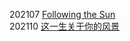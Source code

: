 
202107 [Following the Sun][1]  
202110 [这一生关于你的风景][2]

[1]:	https://music.apple.com/cn/album/following-the-sun/1529458239?i=1529458243 "Following the Sun"
[2]:	./lyrics/%E8%BF%99%E4%B8%80%E7%94%9F%E5%85%B3%E4%BA%8E%E4%BD%A0%E7%9A%84%E9%A3%8E%E6%99%AF.md "这一生关于你的风景"